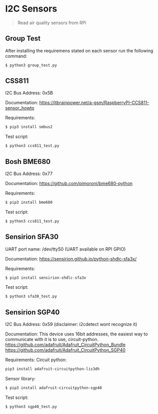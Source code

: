 # I2C Sensors
> Read air quality sensors from RPi

## Group Test
After installing the requiremens stated on each sensor run the following command:

```bash
$ python3 group_test.py
```

## CSS811
I2C Bus Address: 0x5B

Documentation: https://itbrainpower.net/a-gsm/RaspberryPI-CCS811-sensor_howto

Requirements:

```bash
$ pip3 install smbus2
```

Test script:

```bash
$ python3 ccs811_test.py
```

## Bosh BME680 

I2C Bus Address: 0x77

Documentation: https://github.com/pimoroni/bme680-python

Requirements:

```bash
$ pip3 install bme680
```

Test script:

```bash
$ python3 ccs811_test.py
```

## Sensirion SFA30

UART port name: /dev/ttyS0 (UART available on RPI GPIO)

Documentation: https://sensirion.github.io/python-shdlc-sfa3x/

Requirements:

```bash
$ pip3 install sensirion-shdlc-sfa3x
```

Test script:

```bash
$ python3 sfa30_test.py
```
## Sensirion SGP40 

I2C Bus Address: 0x59 (disclaimer: i2cdetect wont recognize it)

Documentation: This device uses 16bit addresses, the easiest way to communicate with it is to use, circuit-python. 
https://github.com/adafruit/Adafruit_CircuitPython_Bundle
https://github.com/adafruit/Adafruit_CircuitPython_SGP40

Requirements:
Circuit python:

```bash
pip3 install adafruit-circuitpython-lis3dh
```
Sensor library:

```bash
$ pip3 install adafruit-circuitpython-sgp40
```

Test script:

```bash
$ python3 sgp40_test.py
```